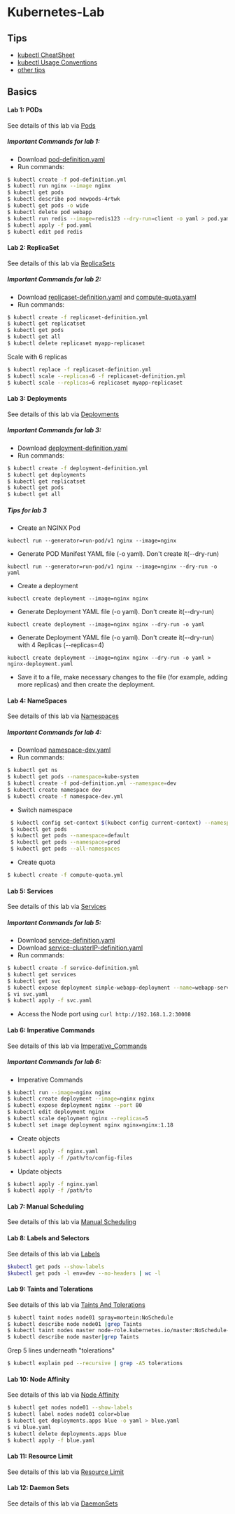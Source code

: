 # Kubernetes-Lab
## Tips
- [kubectl CheatSheet](https://kubernetes.io/docs/reference/kubectl/cheatsheet/)
- [kubectl Usage Conventions](https://kubernetes.io/docs/reference/kubectl/conventions/)
- [other tips](https://github.com/juliehub/Kubernetes-Lab/blob/master/Tips.md)
## Basics
#### Lab 1: PODs
See details of this lab via [Pods](https://github.com/juliehub/Kubernetes-Lab/blob/master/Lab1-Pods.md)
##### Important Commands for lab 1:
  - Download [pod-definition.yaml](https://github.com/juliehub/Kubernetes-Lab/blob/master/pod-definition.yaml)
  - Run commands:
  ```bash
  $ kubectl create -f pod-definition.yml
  $ kubectl run nginx --image nginx
  $ kubectl get pods
  $ kubectl describe pod newpods-4rtwk 
  $ kubectl get pods -o wide
  $ kubectl delete pod webapp
  $ kubectl run redis --image=redis123 --dry-run=client -o yaml > pod.yaml
  $ kubectl apply -f pod.yaml
  $ kubectl edit pod redis
  ```
#### Lab 2: ReplicaSet
See details of this lab via [ReplicaSets](https://github.com/juliehub/Kubernetes-Lab/blob/master/Lab2-ReplicaSets.md)
##### Important Commands for lab 2:
  - Download [replicaset-definition.yaml](https://github.com/juliehub/Kubernetes-Lab/blob/master/replicaset-definition.yaml) and [compute-quota.yaml](https://github.com/juliehub/Kubernetes-Lab/blob/master/compute-quota.yaml)
  - Run commands:
  ```bash
  $ kubectl create -f replicaset-definition.yml
  $ kubectl get replicatset
  $ kubectl get pods
  $ kubectl get all
  $ kubectl delete replicaset myapp-replicaset
  ```
  Scale with 6 replicas
  ```bash
  $ kubectl replace -f replicaset-definition.yml
  $ kubectl scale --replicas=6 -f replicaset-definition.yml
  $ kubectl scale --replicas=6 replicaset myapp-replicaset
  ```
#### Lab 3: Deployments
See details of this lab via [Deployments](https://github.com/juliehub/Kubernetes-Lab/blob/master/Lab3-Deployments.md)
##### Important Commands for lab 3:
  - Download [deployment-definition.yaml](https://github.com/juliehub/Kubernetes-Lab/blob/master/deployment-definition.yaml)
  - Run commands:
  ```bash
  $ kubectl create -f deployment-definition.yml
  $ kubectl get deployments
  $ kubectl get replicatset
  $ kubectl get pods
  $ kubectl get all
  ```
##### Tips for lab 3
- Create an NGINX Pod

`kubectl run --generator=run-pod/v1 nginx --image=nginx`
- Generate POD Manifest YAML file (-o yaml). Don't create it(--dry-run)

`kubectl run --generator=run-pod/v1 nginx --image=nginx --dry-run -o yaml`
- Create a deployment

`kubectl create deployment --image=nginx nginx`
- Generate Deployment YAML file (-o yaml). Don't create it(--dry-run)

`kubectl create deployment --image=nginx nginx --dry-run -o yaml`
- Generate Deployment YAML file (-o yaml). Don't create it(--dry-run) with 4 Replicas (--replicas=4)

`kubectl create deployment --image=nginx nginx --dry-run -o yaml > nginx-deployment.yaml`

- Save it to a file, make necessary changes to the file (for example, adding more replicas) and then create the deployment.

#### Lab 4: NameSpaces
See details of this lab via [Namespaces](https://github.com/juliehub/Kubernetes-Lab/blob/master/Lab4-NameSpaces.md)
##### Important Commands for lab 4:
- Download [namespace-dev.yaml](https://github.com/juliehub/Kubernetes-Lab/blob/master/namespace-dev.yaml)
- Run commands:
 ```bash
 $ kubectl get ns
 $ kubectl get pods --namespace=kube-system
 $ kubectl create -f pod-definition.yml --namespace=dev
 $ kubectl create namespace dev
 $ kubectl create -f namespace-dev.yml
```
- Switch namespace
```bash
 $ kubectl config set-context $(kubect config current-context) --namespace=dev
 $ kubectl get pods
 $ kubectl get pods --namespace=default
 $ kubectl get pods --namespace=prod
 $ kubectl get pods --all-namespaces
```
- Create quota
```bash
$ kubectl create -f compute-quota.yml
```
#### Lab 5: Services
See details of this lab via [Services](https://github.com/juliehub/Kubernetes-Lab/blob/master/Lab5-Services.md)
##### Important Commands for lab 5:
- Download [service-definition.yaml](https://github.com/juliehub/Kubernetes-Lab/blob/master/service-definition.yaml)
- Download [service-clusterIP-definition.yaml](https://github.com/juliehub/Kubernetes-Lab/blob/master/service-clusterIP-definition.yaml)
- Run commands:
```bash
$ kubectl create -f service-definition.yml
$ kubectl get services
$ kubectl get svc
$ kubectl expose deployment simple-webapp-deployment --name=webapp-service --target-port=8080 --type=NodePort --port=8080 --dry-run=client -o yml > svc.yml
$ vi svc.yaml
$ kubectl apply -f svc.yaml
```
- Access the Node port using `curl http://192.168.1.2:30008`
#### Lab 6: Imperative Commands
See details of this lab via [Imperative_Commands](https://github.com/juliehub/Kubernetes-Lab/blob/master/Lab6-ImperativeCommands.md)
##### Important Commands for lab 6:
- Imperative Commands
```bash
$ kubectl run --image=nginx nginx
$ kubectl create deployment --image=nginx nginx
$ kubectl expose deployment nginx --port 80
$ kubectl edit deployment nginx
$ kubectl scale deployment nginx --replicas=5
$ kubectl set image deployment nginx nginx=nginx:1.18
```
- Create objects
```bash
$ kubectl apply -f nginx.yaml
$ kubectl apply -f /path/to/config-files
```
- Update objects
```bash
$ kubectl apply -f nginx.yaml
$ kubectl apply -f /path/to
```
#### Lab 7: Manual Scheduling
See details of this lab via [Manual Scheduling](https://github.com/juliehub/Kubernetes-Lab/blob/master/Lab7-ManualScheduling.md)

#### Lab 8: Labels and Selectors
See details of this lab via [Labels](https://github.com/juliehub/Kubernetes-Lab/blob/master/Lab8-Labels.md)
```bash
$kubectl get pods --show-labels
$kubectl get pods -l env=dev --no-headers | wc -l
```
#### Lab 9: Taints and Tolerations
See details of this lab via [Taints And Tolerations](https://github.com/juliehub/Kubernetes-Lab/blob/master/Lab9-TaintsAndTolerations.md)
```bash
$ kubectl taint nodes node01 spray=mortein:NoSchedule
$ kubectl describe node node01 |grep Taints
$ kubectl taint nodes master node-role.kubernetes.io/master:NoSchedule-
$ kubectl describe node master|grep Taints
```
Grep 5 lines underneath "tolerations"
```bash
$ kubectl explain pod --recursive | grep -A5 tolerations
```
#### Lab 10: Node Affinity
See details of this lab via [Node Affinity](https://github.com/juliehub/Kubernetes-Lab/blob/master/Lab10-NodeAffinity.md)
```bash
$ kubectl get nodes node01 --show-labels
$ kubectl label nodes node01 color=blue
$ kubectl get deployments.apps blue -o yaml > blue.yaml
$ vi blue.yaml
$ kubectl delete deployments.apps blue
$ kubectl apply -f blue.yaml
```
#### Lab 11: Resource Limit
See details of this lab via [Resource Limit](https://github.com/juliehub/Kubernetes-Lab/blob/master/Lab11-ResourceLimit.md)
#### Lab 12: Daemon Sets
See details of this lab via [DaemonSets](https://github.com/juliehub/Kubernetes-Lab/blob/master/Lab12-DaemonsSets.md)
